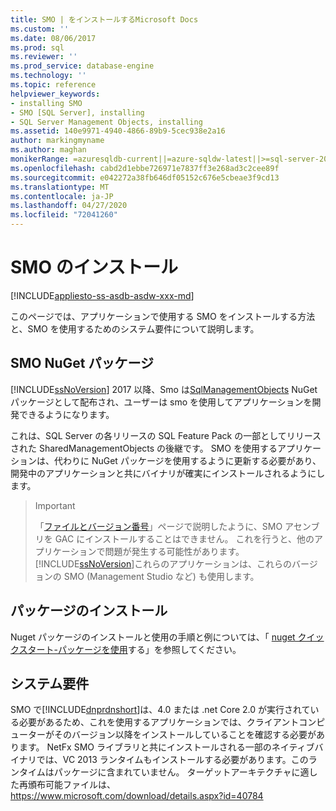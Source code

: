 ```yaml
---
title: SMO | をインストールするMicrosoft Docs
ms.custom: ''
ms.date: 08/06/2017
ms.prod: sql
ms.reviewer: ''
ms.prod_service: database-engine
ms.technology: ''
ms.topic: reference
helpviewer_keywords:
- installing SMO
- SMO [SQL Server], installing
- SQL Server Management Objects, installing
ms.assetid: 140e9971-4940-4866-89b9-5cec938e2a16
author: markingmyname
ms.author: maghan
monikerRange: =azuresqldb-current||=azure-sqldw-latest||>=sql-server-2016||=sqlallproducts-allversions||>=sql-server-linux-2017||=azuresqldb-mi-current
ms.openlocfilehash: cabd2d1ebbe726971e7837ff3e268ad3c2cee89f
ms.sourcegitcommit: e042272a38fb646df05152c676e5cbeae3f9cd13
ms.translationtype: MT
ms.contentlocale: ja-JP
ms.lasthandoff: 04/27/2020
ms.locfileid: "72041260"
---
```

# <a name="installing-smo"></a>SMO のインストール

[!INCLUDE[appliesto-ss-asdb-asdw-xxx-md](../../includes/appliesto-ss-asdb-asdw-xxx-md.md)]

このページでは、アプリケーションで使用する SMO をインストールする方法と、SMO を使用するためのシステム要件について説明します。

## <a name="smo-nuget-package"></a>SMO NuGet パッケージ

[!INCLUDE[ssNoVersion](../../includes/ssnoversion-md.md)] 2017 以降、Smo は[SqlManagementObjects](https://www.nuget.org/packages/Microsoft.SqlServer.SqlManagementObjects) NuGet パッケージとして配布され、ユーザーは smo を使用してアプリケーションを開発できるようになります。

これは、SQL Server の各リリースの SQL Feature Pack の一部としてリリースされた SharedManagementObjects の後継です。 SMO を使用するアプリケーションは、代わりに NuGet パッケージを使用するように更新する必要があり、開発中のアプリケーションと共にバイナリが確実にインストールされるようにします。

>>[!Important]
>>「[ファイルとバージョン番号](files-and-version-numbers.md)」ページで説明したように、SMO アセンブリを GAC にインストールすることはできません。 これを行うと、他のアプリケーションで問題が発生する可能性があります。 [!INCLUDE[ssNoVersion](../../includes/ssnoversion-md.md)]これらのアプリケーションは、これらのバージョンの SMO (Management Studio など) も使用します。

## <a name="installing-the-package"></a>パッケージのインストール

Nuget パッケージのインストールと使用の手順と例については、「 [nuget クイックスタート-パッケージを使用](https://docs.microsoft.com/nuget/quickstart/use-a-package)する」を参照してください。 
  
## <a name="system-requirements"></a>システム要件
  
 SMO で[!INCLUDE[dnprdnshort](../../includes/dnprdnshort-md.md)]は、4.0 または .net Core 2.0 が実行されている必要があるため、これを使用するアプリケーションでは、クライアントコンピューターがそのバージョン以降をインストールしていることを確認する必要があります。 NetFx SMO ライブラリと共にインストールされる一部のネイティブバイナリでは、VC 2013 ランタイムもインストールする必要があります。このランタイムはパッケージに含まれていません。 ターゲットアーキテクチャに適した再頒布可能ファイルは、https://www.microsoft.com/download/details.aspx?id=40784
  
